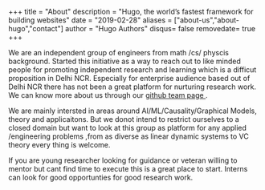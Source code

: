 +++
title = "About"
description = "Hugo, the world’s fastest framework for building websites"
date = "2019-02-28"
aliases = ["about-us","about-hugo","contact"]
author = "Hugo Authors"
disqus= false
removedate= true
+++

We are an independent group of engineers from math /cs/ physcis background. Started this initiative as a way to reach out to like minded people for promoting independent research and learning which is a difficut proposition in Delhi NCR. Especially for enterprise audience based out of Delhi NCR there has not been a great platform for nurturing research work. We can know more about us through our [github team page ](https://github.com/orgs/HNought/teams/core).

We are mainly intersted in areas around AI/ML/Causality/Graphical Models, theory and applicaitons. But we donot intend to restrict ourselves to a closed domain but want to look at this group as platform for any applied /engineering problems ,from as diverse as linear dynamic systems to VC theory every thing is welcome.

If you are young researcher looking for guidance or veteran willing to mentor but cant find time to execute this is a great place to start. Interns can look for good opportunties for good research work.


